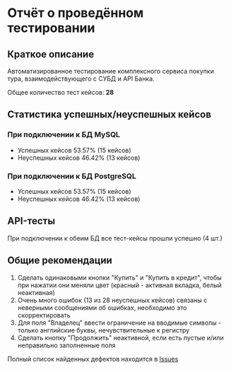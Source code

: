 # Отчёт о проведённом тестировании

## Краткое описание

Автоматизированное тестирование комплексного сервиса покупки тура, взаимодействующего с СУБД и API Банка.

Общее количество тест кейсов: **28**



## Статистика успешных/неуспешных кейсов

### При подключении к БД MySQL

- Успешных кейсов 53.57% (15 кейсов)
- Неуспешных кейсов 46.42% (13 кейсов)


### При подключении к БД PostgreSQL

- Успешных кейсов 53.57% (15 кейсов)
- Неуспешных кейсов 46.42% (13 кейсов)

## API-тесты

При подключении к обеим БД все тест-кейсы прошли успешно (4 шт.)

## Общие рекомендации

1. Cделать одинаковыми кнопки "Купить" и "Купить в кредит", чтобы при нажатии они меняли цвет (красный - активная вкладка, белый неактивная)
2. Очень много ошибок (13 из 28 неуспешных кейсов) связаны с неверными сообщениями об ошибках, необходимо это скорректировать
3. Для поля "Владелец" ввести ограничение на вводимые символы - только английские буквы, нечувствительные к регистру
4. Сделать кнопку "Продолжить" неактивной, если есть пустые и/или неправильно заполненные поля

Полный список найденных дефектов находится в [Issues](https://github.com/dofpo/DW_QA/issues)

